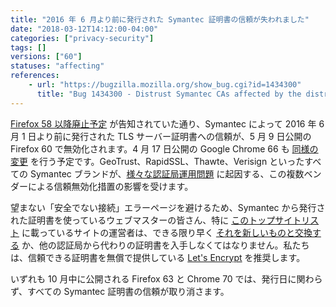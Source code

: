 ```yaml
---
title: "2016 年 6 月より前に発行された Symantec 証明書の信頼が失われました"
date: "2018-03-12T14:12:00-04:00"
categories: ["privacy-security"]
tags: []
versions: ["60"]
statuses: "affecting"
references:
    - url: "https://bugzilla.mozilla.org/show_bug.cgi?id=1434300"
      title: "Bug 1434300 - Distrust Symantec CAs affected by the distrust plan"
---
```

[Firefox 58 以降廃止予定](https://www.fxsitecompat.dev/ja/docs/2018/symantec-issued-certificates-will-soon-be-distrusted/) が告知されていた通り、Symantec によって 2016 年 6 月 1 日より前に発行された TLS サーバー証明書への信頼が、5 月 9 日公開の Firefox 60 で無効化されます。4 月 17 日公開の Google Chrome 66 も [同様の変更](https://developers-jp.googleblog.com/2017/09/chromes-plan-to-distrust-symantec.html) を行う予定です。GeoTrust、RapidSSL、Thawte、Verisign といったすべての Symantec ブランドが、[様々な認証局運用問題](https://wiki.mozilla.org/CA:Symantec_Issues) に起因する、この複数ベンダーによる信頼無効化措置の影響を受けます。

望まない「安全でない接続」エラーページを避けるため、Symantec から発行された証明書を使っているウェブマスターの皆さん、特に [このトップサイトリスト](https://bugzilla.mozilla.org/attachment.cgi?id=8953758) に載っているサイトの運営者は、できる限り早く [それを新しいものと交換する](https://www.symantec.com/connect/ja/blogs/symantec-ssltls) か、他の認証局から代わりの証明書を入手しなくてはなりません。私たちは、信頼できる証明書を無償で提供している [Let's Encrypt](https://letsencrypt.org/) を推奨します。

いずれも 10 月中に公開される Firefox 63 と Chrome 70 では、発行日に関わらず、すべての Symantec 証明書の信頼が取り消さます。
